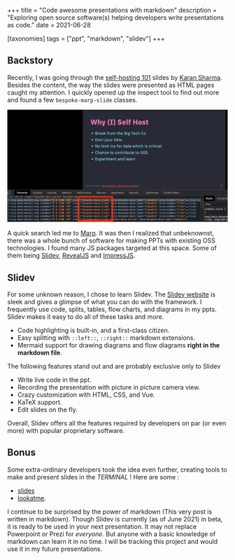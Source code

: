 +++
title = "Code awesome presentations with markdown"
description = "Exploring open source software(s) helping developers write presentations as code."
date = 2021-06-28

[taxonomies]
tags = ["ppt", "markdown", "slidev"]
+++

## Backstory
Recently, I was going through the [self-hosting 101](https://talks.mrkaran.dev/talks/foss-united-apr-2021.html) slides by [Karan Sharma](https://mrkaran.dev/). Besides the content, the way the slides were presented as HTML pages caught my attention. I quickly opened up the inspect tool to find out more and found a few `bespoke-marp-slide` classes.

![HTML Inspect tool on marp slides](inspect.png)

A quick search led me to [Marp](https://marp.app/). It was then I realized that unbeknownst, there was a whole bunch of software for making PPTs with existing OSS technologies. I found many JS packages targeted at this space. Some of them being [Slidev](https://sli.dev/), [RevealJS](https://revealjs.com/) and [ImpressJS](https://impress.js.org/#/bored).

## Slidev
For some unknown reason, I chose to learn Slidev. The [Slidev website](https://sli.dev/) is sleek and gives a glimpse of what you can do with the framework. I frequently use code, splits, tables, flow charts, and diagrams in my ppts. Slidev makes it easy to do all of these tasks and more.
* Code highlighting is built-in, and a first-class citizen.
* Easy splitting with `::left::`, `::right::` markdown extensions.
* Mermaid support for drawing diagrams and flow diagrams **right in the markdown file**.

The following features stand out and are probably exclusive only to Slidev
* Write live code in the ppt.
* Recording the presentation with picture in picture camera view.
* Crazy customization with HTML, CSS, and Vue.
* KaTeX support.
* Edit slides on the fly.

Overall, Slidev offers all the features required by developers on par (or even more) with popular proprietary software.

## Bonus
Some extra-ordinary developers took the idea even further, creating tools to make and present slides in the *TERMINAL* ! Here are some :
* [slides](https://github.com/maaslalani/slides) 
* [lookatme](https://github.com/d0c-s4vage/lookatme).

I continue to be surprised by the power of markdown (This very post is written in markdown). Though Slidev is currently (as of June 2021) in beta, it is ready to be used in your next presentation. It may not replace Powerpoint or Prezi for *everyone*. But anyone with a basic knowledge of markdown can learn it in no time. I will be tracking this project and would use it in my future presentations.
